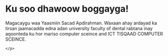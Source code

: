 
  </head>
  <body>
    <h1>Ku soo dhawoow boggayga!</h1>
    <p>
      Magacaygu waa Yaasmiin Sacad Apdirahman. Waxaan ahay ardayad ka tirsan jaamacadda edna adan university faculty of dental 
      rabtana inay aqoonteda ku hor mariso computer sceince and ICT TISQAAD COMPUTER SCEINCE.
      
    </p>
  </body>
</html>

